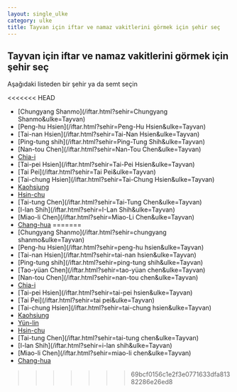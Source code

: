 ```yaml
---
layout: single_ulke
category: ulke
title: Tayvan için iftar ve namaz vakitlerini görmek için şehir seç
---
```



## Tayvan için iftar ve namaz vakitlerini görmek için şehir seç

Aşağıdaki listeden bir şehir ya da semt seçin


<<<<<<< HEAD
* [Chungyang Shanmo](/iftar.html?sehir=Chungyang Shanmo&ulke=Tayvan)
* [Peng-hu Hsien](/iftar.html?sehir=Peng-Hu Hsien&ulke=Tayvan)
* [Tai-nan Hsien](/iftar.html?sehir=Tai-Nan Hsien&ulke=Tayvan)
* [Ping-tung shih](/iftar.html?sehir=Ping-Tung Shih&ulke=Tayvan)
* [Nan-tou Chen](/iftar.html?sehir=Nan-Tou Chen&ulke=Tayvan)
* [Chia-i](/iftar.html?sehir=Chia-I&ulke=Tayvan)
* [Tai-pei Hsien](/iftar.html?sehir=Tai-Pei Hsien&ulke=Tayvan)
* [Tai Pei](/iftar.html?sehir=Tai Pei&ulke=Tayvan)
* [Tai-chung Hsien](/iftar.html?sehir=Tai-Chung Hsien&ulke=Tayvan)
* [Kaohsiung](/iftar.html?sehir=Kaohsiung&ulke=Tayvan)
* [Hsin-chu](/iftar.html?sehir=Hsin-Chu&ulke=Tayvan)
* [Tai-tung Chen](/iftar.html?sehir=Tai-Tung Chen&ulke=Tayvan)
* [I-lan Shih](/iftar.html?sehir=I-Lan Shih&ulke=Tayvan)
* [Miao-li Chen](/iftar.html?sehir=Miao-Li Chen&ulke=Tayvan)
* [Chang-hua](/iftar.html?sehir=Chang-Hua&ulke=Tayvan)
=======
* [Chungyang Shanmo](/iftar.html?sehir=chungyang shanmo&ulke=Tayvan)
* [Peng-hu Hsien](/iftar.html?sehir=peng-hu hsien&ulke=Tayvan)
* [Tai-nan Hsien](/iftar.html?sehir=tai-nan hsien&ulke=Tayvan)
* [Ping-tung shih](/iftar.html?sehir=ping-tung shih&ulke=Tayvan)
* [Tao-yüan Chen](/iftar.html?sehir=tao-yüan chen&ulke=Tayvan)
* [Nan-tou Chen](/iftar.html?sehir=nan-tou chen&ulke=Tayvan)
* [Chia-i](/iftar.html?sehir=chia-i&ulke=Tayvan)
* [Tai-pei Hsien](/iftar.html?sehir=tai-pei hsien&ulke=Tayvan)
* [Tai Pei](/iftar.html?sehir=tai pei&ulke=Tayvan)
* [Tai-chung Hsien](/iftar.html?sehir=tai-chung hsien&ulke=Tayvan)
* [Kaohsiung](/iftar.html?sehir=kaohsiung&ulke=Tayvan)
* [Yün-lin](/iftar.html?sehir=yün-lin&ulke=Tayvan)
* [Hsin-chu](/iftar.html?sehir=hsin-chu&ulke=Tayvan)
* [Tai-tung Chen](/iftar.html?sehir=tai-tung chen&ulke=Tayvan)
* [I-lan Shih](/iftar.html?sehir=i-lan shih&ulke=Tayvan)
* [Miao-li Chen](/iftar.html?sehir=miao-li chen&ulke=Tayvan)
* [Chang-hua](/iftar.html?sehir=chang-hua&ulke=Tayvan)
>>>>>>> 69bcf0156c1e2f3e0771633dfa81382286e26ed8
